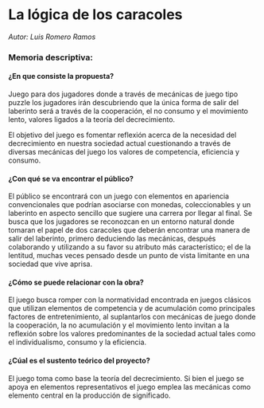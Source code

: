 # La lógica de los caracoles
_Autor: Luis Romero Ramos_

### Memoria descriptiva:

#### ¿En que consiste la propuesta?

Juego para dos jugadores donde a través de mecánicas de juego tipo puzzle los jugadores irán descubriendo que la única forma de salir del laberinto será a través de la cooperación, el no consumo y el movimiento lento, valores ligados a la teoría del decrecimiento.

El objetivo del juego es fomentar reflexión acerca de la necesidad del decrecimiento en nuestra sociedad actual cuestionando a través de diversas mecánicas del juego los valores de competencia, eficiencia y consumo. 

#### ¿Con qué se va encontrar el público? 

El público se encontrará con un juego con elementos en apariencia convencionales que podrían asociarse con monedas, coleccionables y un laberinto en aspecto sencillo que sugiere una carrera por llegar al final. 
Se busca que los jugadores se reconozcan en un entorno natural donde tomaran el papel de dos caracoles que deberán encontrar una manera de salir del laberinto, primero deduciendo las mecánicas, después colaborando y utilizando a su favor su atributo más característico; el de la lentitud, muchas veces pensado desde un punto de vista limitante en una sociedad que vive aprisa. 

#### ¿Cómo se puede relacionar con la obra?

El juego busca romper con la normatividad encontrada en juegos clásicos que utilizan elementos de competencia y de acumulación como principales factores de entretenimiento, al suplantarlos con mecánicas de juego donde la cooperación, la no acumulación y el movimiento lento invitan a la reflexión sobre los valores predominantes de la sociedad actual tales como el individualismo, consumo y la eficiencia.

#### ¿Cúal es el sustento teórico del proyecto? 

El juego toma como base la teoría del decrecimiento. Si bien el juego se apoya en elementos representativos el juego emplea las mecánicas como elemento central en la producción de significado. 


